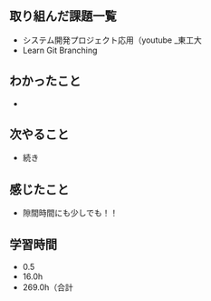 ## 取り組んだ課題一覧
- システム開発プロジェクト応用（youtube _東工大
- Learn Git Branching
## わかったこと
- 
## 次やること
- 続き
## 感じたこと
- 隙間時間にも少しでも！！
## 学習時間
- 0.5
- 16.0h
- 269.0h（合計